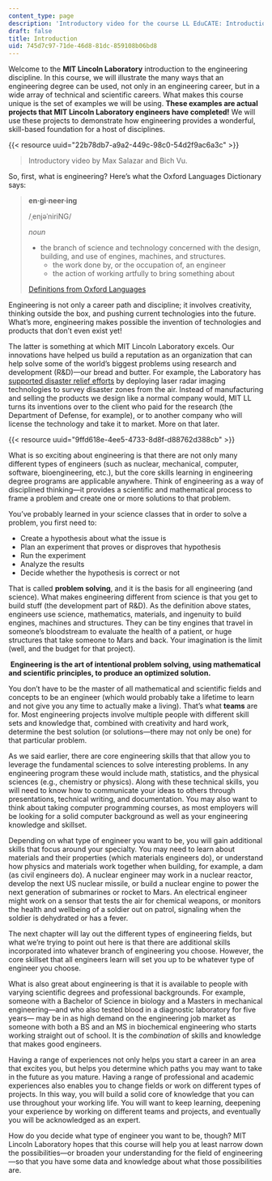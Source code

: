 ```yaml
---
content_type: page
description: 'Introductory video for the course LL EduCATE: Introduction to Engineering.'
draft: false
title: Introduction
uid: 745d7c97-71de-46d8-81dc-859108b06bd8
---
```

Welcome to the **MIT Lincoln Laboratory** introduction to the engineering discipline. In this course, we will illustrate the many ways that an engineering degree can be used, not only in an engineering career, but in a wide array of technical and scientific careers. What makes this course unique is the set of examples we will be using. **These examples are actual projects that MIT Lincoln Laboratory engineers have completed!** We will use these projects to demonstrate how engineering provides a wonderful, skill-based foundation for a host of disciplines.

{{< resource uuid="22b78db7-a9a2-449c-98c0-54d2f9ac6a3c" >}}

> Introductory video by Max Salazar and Bich Vu.

So, first, what is engineering? Here’s what the Oxford Languages Dictionary says:

> **en·gi·neer·ing**
> 
> /ˌenjəˈniriNG/
> 
> *noun*
> 
> - the branch of science and technology concerned with the design, building, and use of engines, machines, and structures.
>     - the work done by, or the occupation of, an engineer
>     - the action of working artfully to bring something about 
> 
> [Definitions from Oxford Languages](https://languages.oup.com/google-dictionary-en)

Engineering is not only a career path and discipline; it involves creativity, thinking outside the box, and pushing current technologies into the future. What’s more, engineering makes possible the invention of technologies and products that don’t even exist yet!

The latter is something at which MIT Lincoln Laboratory excels. Our innovations have helped us build a reputation as an organization that can help solve some of the world’s biggest problems using research and development (R&D)—our bread and butter. For example, the Laboratory has [supported disaster relief efforts](https://www.ll.mit.edu/impact/technology-confronts-disaster) by deploying laser radar imaging technologies to survey disaster zones from the air. Instead of manufacturing and selling the products we design like a normal company would, MIT LL turns its inventions over to the client who paid for the research (the Department of Defense, for example), or to another company who will license the technology and take it to market. More on that later.

{{< resource uuid="9ffd618e-4ee5-4733-8d8f-d88762d388cb" >}}

What is so exciting about engineering is that there are not only many different types of engineers (such as nuclear, mechanical, computer, software, bioengineering, etc.), but the core skills learning in engineering degree programs are applicable anywhere. Think of engineering as a way of disciplined thinking—it provides a scientific and mathematical process to frame a problem and create one or more solutions to that problem. 

You’ve probably learned in your science classes that in order to solve a problem, you first need to:

- Create a hypothesis about what the issue is
- Plan an experiment that proves or disproves that hypothesis
- Run the experiment
- Analyze the results
- Decide whether the hypothesis is correct or not

That is called **problem solving**, and it is the basis for all engineering (and science). What makes engineering different from science is that you get to build stuff (the development part of R&D). As the definition above states, engineers use science, mathematics, materials, and ingenuity to build engines, machines and structures. They can be tiny engines that travel in someone’s bloodstream to evaluate the health of a patient, or huge structures that take someone to Mars and back. Your imagination is the limit (well, and the budget for that project).

 **Engineering is the art of intentional problem solving, using mathematical and scientific principles, to produce an optimized solution.**

You don’t have to be the master of all mathematical and scientific fields and concepts to be an engineer (which would probably take a lifetime to learn and not give you any time to actually make a living). That’s what **teams** are for. Most engineering projects involve multiple people with different skill sets and knowledge that, combined with creativity and hard work, determine the best solution (or solutions—there may not only be one) for that particular problem.

As we said earlier, there are core engineering skills that that allow you to leverage the fundamental sciences to solve interesting problems. In any engineering program these would include math, statistics, and the physical sciences (e.g., chemistry or physics). Along with these technical skills, you will need to know how to communicate your ideas to others through presentations, technical writing, and documentation. You may also want to think about taking computer programming courses, as most employers will be looking for a solid computer background as well as your engineering knowledge and skillset.

Depending on what type of engineer you want to be, you will gain additional skills that focus around your specialty. You may need to learn about materials and their properties (which materials engineers do), or understand how physics and materials work together when building, for example, a dam (as civil engineers do). A nuclear engineer may work in a nuclear reactor, develop the next US nuclear missile, or build a nuclear engine to power the next generation of submarines or rocket to Mars. An electrical engineer might work on a sensor that tests the air for chemical weapons, or monitors the health and wellbeing of a soldier out on patrol, signaling when the soldier is dehydrated or has a fever.

The next chapter will lay out the different types of engineering fields, but what we’re trying to point out here is that there are additional skills incorporated into whatever branch of engineering you choose. However, the core skillset that all engineers learn will set you up to be whatever type of engineer you choose.

What is also great about engineering is that it is available to people with varying scientific degrees and professional backgrounds. For example, someone with a Bachelor of Science in biology and a Masters in mechanical engineering—and who also tested blood in a diagnostic laboratory for five years— may be in as high demand on the engineering job market as someone with both a BS and an MS in biochemical engineering who starts working straight out of school. It is the *combination* of skills and knowledge that makes good engineers.

Having a range of experiences not only helps you start a career in an area that excites you, but helps you determine which paths you may want to take in the future as you mature. Having a range of professional and academic experiences also enables you to change fields or work on different types of projects. In this way, you will build a solid core of knowledge that you can use throughout your working life. You will want to keep learning, deepening your experience by working on different teams and projects, and eventually you will be acknowledged as an expert.

How do you decide what type of engineer you want to be, though? MIT Lincoln Laboratory hopes that this course will help you at least narrow down the possibilities—or broaden your understanding for the field of engineering—so that you have some data and knowledge about what those possibilities are.